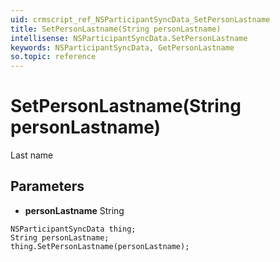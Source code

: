 ```yaml
---
uid: crmscript_ref_NSParticipantSyncData_SetPersonLastname
title: SetPersonLastname(String personLastname)
intellisense: NSParticipantSyncData.SetPersonLastname
keywords: NSParticipantSyncData, GetPersonLastname
so.topic: reference
---
```


# SetPersonLastname(String personLastname)

Last name

## Parameters

* **personLastname** String

```crmscript
NSParticipantSyncData thing;
String personLastname;
thing.SetPersonLastname(personLastname);
```

